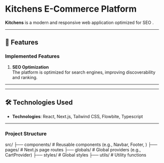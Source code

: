 # Kitchens E-Commerce Platform

**Kitchens** is a modern and responsive web application optimized for SEO .

---

## 🌟 Features

### Implemented Features

1. **SEO Optimization**  
   The platform is optimized for search engines, improving discoverability and ranking.

---

---

## 🛠️ Technologies Used

- **Technologies**: React, Next.js, Tailwind CSS, Flowbite, Typescript

---

### Project Structure

src/
├── components/ # Reusable components (e.g., Navbar, Footer, )
├── pages/ # Next.js page routes
├── globals/ # Global providers (e.g., CartProvider)
├── styles/ # Global styles
├── utils/ # Utility functions
